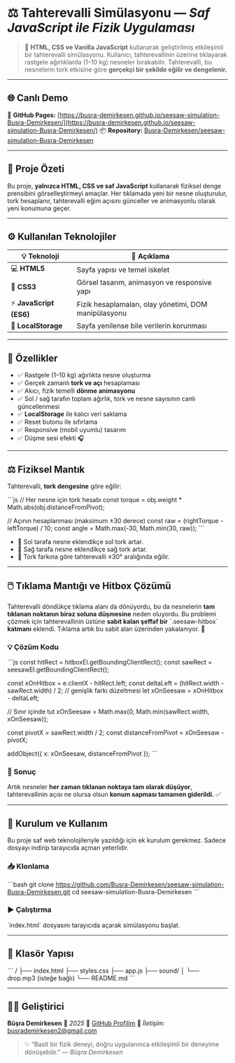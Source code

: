# ⚖️ Tahterevalli Simülasyonu — *Saf JavaScript ile Fizik Uygulaması*

> 🎯 **HTML, CSS ve Vanilla JavaScript** kullanarak geliştirilmiş etkileşimli bir tahterevalli simülasyonu.
> Kullanıcı, tahterevallinin üzerine tıklayarak rastgele ağırlıklarda (1–10 kg) nesneler bırakabilir.
> Tahterevalli, bu nesnelerin tork etkisine göre **gerçekçi bir şekilde eğilir ve dengelenir.**

---

## 🌐 Canlı Demo

🔗 **GitHub Pages:** [https://busra-demirkesen.github.io/seesaw-simulation-Busra-Demirkesen/](https://busra-demirkesen.github.io/seesaw-simulation-Busra-Demirkesen/)
📦 **Repository:** [Busra-Demirkesen/seesaw-simulation-Busra-Demirkesen](https://github.com/Busra-Demirkesen/seesaw-simulation-Busra-Demirkesen)

---

## 🧩 Proje Özeti

Bu proje, **yalnızca HTML, CSS ve saf JavaScript** kullanarak fiziksel denge prensibini görselleştirmeyi amaçlar.
Her tıklamada yeni bir nesne oluşturulur, tork hesaplanır, tahterevalli eğim açısını günceller ve animasyonlu olarak yeni konumuna geçer.

---

## ⚙️ Kullanılan Teknolojiler

| 💡 Teknoloji | 📘 Açıklama |
|--------------|-------------|
| 💻 **HTML5** | Sayfa yapısı ve temel iskelet |
| 🎨 **CSS3** | Görsel tasarım, animasyon ve responsive yapı |
| ⚡ **JavaScript (ES6)** | Fizik hesaplamaları, olay yönetimi, DOM manipülasyonu |
| 💾 **LocalStorage** | Sayfa yenilense bile verilerin korunması |

---

## 🚀 Özellikler

* ✅ Rastgele (1–10 kg) ağırlıkta nesne oluşturma
* ✅ Gerçek zamanlı **tork ve açı** hesaplaması
* ✅ Akıcı, fizik temelli **dönme animasyonu**
* ✅ Sol / sağ tarafın toplam ağırlık, tork ve nesne sayısının canlı güncellenmesi
* ✅ **LocalStorage** ile kalıcı veri saklama
* ✅ Reset butonu ile sıfırlama
* ✅ Responsive (mobil uyumlu) tasarım
* ✅ Düşme sesi efekti 🎧

---

## ⚖️ Fiziksel Mantık

Tahterevalli, **tork dengesine** göre eğilir:

\`\`\`js
// Her nesne için tork hesabı
const torque = obj.weight * Math.abs(obj.distanceFromPivot);

// Açının hesaplanması (maksimum ±30 derece)
const raw = (rightTorque - leftTorque) / 10;
const angle = Math.max(-30, Math.min(30, raw));
\`\`\`

* 🔹 Sol tarafa nesne eklendikçe sol tork artar.
* 🔹 Sağ tarafa nesne eklendikçe sağ tork artar.
* 🔹 Tork farkına göre tahterevalli ±30° aralığında eğilir.

---

## 🖱️ Tıklama Mantığı ve Hitbox Çözümü

Tahterevalli döndükçe tıklama alanı da dönüyordu, bu da nesnelerin **tam tıklanan noktanın biraz soluna düşmesine** neden oluyordu.
Bu problemi çözmek için tahterevallinin üstüne **sabit kalan şeffaf bir** \`.seesaw-hitbox\` **katmanı** eklendi.
Tıklama artık bu sabit alan üzerinden yakalanıyor. 🎯

### 💡 Çözüm Kodu

\`\`\`js
const hitRect = hitboxEl.getBoundingClientRect();
const sawRect = seesawEl.getBoundingClientRect();

const xOnHitbox = e.clientX - hitRect.left;
const deltaLeft = (hitRect.width - sawRect.width) / 2; // genişlik farkı düzeltmesi
let xOnSeesaw = xOnHitbox - deltaLeft;

// Sınır içinde tut
xOnSeesaw = Math.max(0, Math.min(sawRect.width, xOnSeesaw));

const pivotX = sawRect.width / 2;
const distanceFromPivot = xOnSeesaw - pivotX;

addObject({ x: xOnSeesaw, distanceFromPivot });
\`\`\`

### 🎯 Sonuç

Artık nesneler **her zaman tıklanan noktaya tam olarak düşüyor**,
tahterevallinin açısı ne olursa olsun **konum sapması tamamen giderildi.** ✅

---

## 🚀 Kurulum ve Kullanım

Bu proje saf web teknolojileriyle yazıldığı için ek kurulum gerekmez.
Sadece dosyayı indirip tarayıcıda açman yeterlidir.

### 📥 Klonlama

\`\`\`bash
git clone https://github.com/Busra-Demirkesen/seesaw-simulation-Busra-Demirkesen.git
cd seesaw-simulation-Busra-Demirkesen
\`\`\`

### ▶️ Çalıştırma

\`index.html\` dosyasını tarayıcıda açarak simülasyonu başlat.

---

## 🧱 Klasör Yapısı

\`\`\`
/
├── index.html
├── styles.css
├── app.js
├── sound/
│   └── drop.mp3 (isteğe bağlı)
└── README.md
\`\`\`

---

## 👩‍💻 Geliştirici

**Büşra Demirkesen**
📅 *2025*
🔗 [GitHub Profilim](https://github.com/Busra-Demirkesen)
📧 *İletişim:* busrademirkesen2@gmail.com

> ✨ “Basit bir fizik deneyi, doğru uygulanınca etkileşimli bir deneyime dönüşebilir.” — *Büşra Demirkesen*
